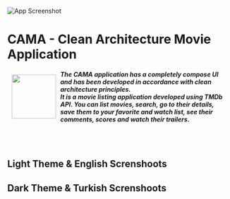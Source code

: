 ![App Screenshot](https://github.com/usarican/Clean-Architecture-Movie-Application/blob/main/ScreenShoots/cama_read_me_banner.png)

# CAMA - Clean Architecture Movie Application

<img src="https://github.com/usarican/Clean-Architecture-Movie-Application/blob/main/ScreenShoots/CAMA%20(2).png" align="left"
width="100" hspace="10" vspace="10">

##### The CAMA application has a completely compose UI and has been developed in accordance with clean architecture principles.<br> It is a movie listing application developed using TMDb API. You can list movies, search, go to their details, save them to your favorite and watch list, see their comments, scores and watch their trailers.</br></br></br></br>

## Light Theme & English Screnshoots

## Dark Theme & Turkish Screnshoots

